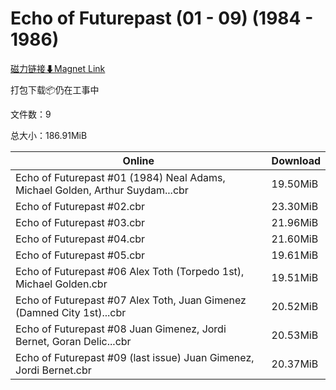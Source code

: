 # Echo of Futurepast (01 - 09) (1984 - 1986)

[磁力链接⬇Magnet Link](magnet:?xt=urn:btih:b54042876454a40469d5dbed1366027d7575459a&dn=Echo%20of%20Futurepast%20%2801%20-%2009%29%20%281984%20-%201986%29)

打包下载📦仍在工事中

文件数：9

总大小：186.91MiB

Online | Download
--- | ---
Echo of Futurepast #01 (1984) Neal Adams, Michael Golden, Arthur Suydam...cbr | 19.50MiB
Echo of Futurepast #02.cbr | 23.30MiB
Echo of Futurepast #03.cbr | 21.96MiB
Echo of Futurepast #04.cbr | 21.60MiB
Echo of Futurepast #05.cbr | 19.61MiB
Echo of Futurepast #06 Alex Toth (Torpedo 1st), Michael Golden.cbr | 19.51MiB
Echo of Futurepast #07 Alex Toth, Juan Gimenez (Damned City 1st)...cbr | 20.52MiB
Echo of Futurepast #08 Juan Gimenez, Jordi Bernet, Goran Delic...cbr | 20.53MiB
Echo of Futurepast #09 (last issue) Juan Gimenez, Jordi Bernet.cbr | 20.37MiB